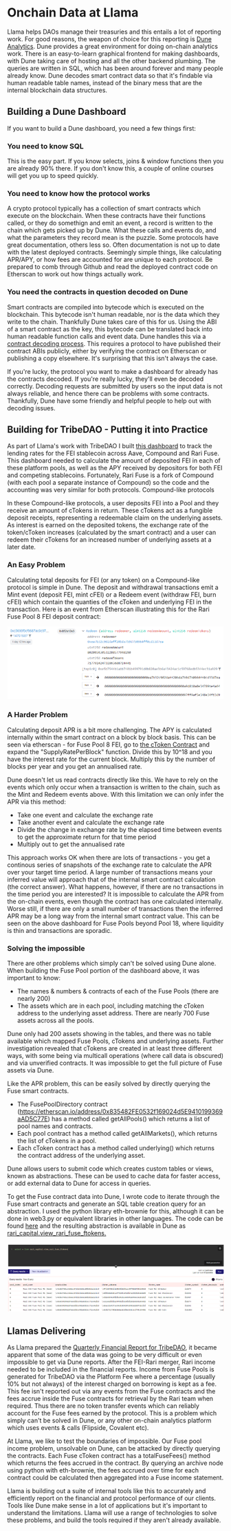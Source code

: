 
# Onchain Data at Llama

Llama helps DAOs manage their treasuries and this entails a lot of reporting work.  For good reasons, the weapon of choice for this reporting is [Dune Analytics](https://dune.com).  Dune provides a great environment for doing on-chain analytics work.  There is an easy-to-learn graphical frontend for making dashboards, with Dune taking care of hosting and all the other backend plumbing.  The queries are written in SQL, which has been around forever and many people already know.  Dune decodes smart contract data so that it's findable via human readable table names, instead of the binary mess that are the internal blockchain data structures. 

## Building a Dune Dashboard

If you want to build a Dune dashboard, you need a few things first:

### You need to know SQL
This is the easy part.  If you know selects, joins & window functions then you are already 90% there.  If you don't know this, a couple of online courses will get you up to speed quickly.

### You need to know how the protocol works
A crypto protocol typically has a collection of smart contracts which execute on the blockchain.  When these contracts have their functions called, or they do somethign and emit an event, a record is written to the chain which gets picked up by Dune.  What these calls and events do, and what the parameters they record mean is the puzzle.  Some protocols have great documentation, others less so.  Often documentation is not up to date with the latest deployed contracts. Seemingly simple things, like calculating APR/APY, or how fees are accounted for are unique to each protocol.  Be prepared to comb through Github and read the deployed contract code on Etherscan to work out how things actually work.

### You need the contracts in question decoded on Dune
Smart contracts are compiled into bytecode which is executed on the blockchain.  This bytecode isn't human readable, nor is the data which they write to the chain.  Thankfully Dune takes care of this for us.  Using the ABI of a smart contract as the key, this bytecode can be translated back into human readable function calls and event data.  Dune handles this via a [contract decoding process](https://docs.dune.com/data-tables/data-tables/decoded-data). This requires a protocol to have published their contract ABIs publicly, either by verifying the contract on Etherscan or publishing a copy elsewhere.  It's surprising that this isn't always the case.  

If you're lucky, the protocol you want to make a dashboard for already has the contracts decoded.  If you're really lucky, they'll even be decoded correctly.  Decoding requests are submitted by users so the input data is not always reliable, and hence there can be problems with some contracts.  Thankfully, Dune have some friendly and helpful people to help out with decoding issues. 


## Building for TribeDAO - Putting it into Practice

As part of Llama's work with TribeDAO I built [this dashboard](https://dune.com/llama/Fei-Protocol-Lending-Markets) to track the lending rates for the FEI stablecoin across Aave, Compound and Rari Fuse.  This dashboard needed to calculate the amount of deposited FEI in each of these platform pools, as well as the APY received by depositors for both FEI and competing stablecoins.  Fortunately, Rari Fuse is a fork of Compound (with each pool a  separate instance of Compound) so the code and the accounting was very similar for both protocols.  Compound-like protocols 

In these Compound-like protocols, a user deposits FEI into a Pool and they receive an amount of cTokens in return.  These cTokens act as a fungible deposit receipts, representing a redeemable claim on the underlying assets.  As interest is earned on the deposited tokens, the exchange rate of the token/cToken increases (calculated by the smart contract) and a user can redeem their cTokens for an increased number of underlying assets at a later date.

### An Easy Problem
Calculating total deposits for FEI (or any token) on a Compound-like protocol is simple in Dune.  The deposit and withdrawal transactions emit a Mint event (deposit FEI, mint cFEI) or a Redeem event (withdraw FEI, burn cFEI) which contain the quanties of the cToken and underlying FEI in the transaction.  Here is an event from Etherscan illustrating this for the Rari Fuse Pool 8 FEI deposit contract:

[![Fuse Pool 8 FEI Redeem Event](https://github.com/scottincrypto/filestore/raw/main/mirror_posts/fuse_pool_8_redeem_event.png)](https://etherscan.io/address/0xd8553552f8868C1Ef160eEdf031cF0BCf9686945#events)

### A Harder Problem

Calculating deposit APR is a bit more challenging.  The APY is calculated internally within the smart contract on a block by block basis.  This can be seen via etherscan - for Fuse Pool 8 FEI, go to [the cToken Contract](https://etherscan.io/address/0xd8553552f8868C1Ef160eEdf031cF0BCf9686945#readProxyContract) and expand the "SupplyRatePerBlock" function.  Divide this by 10^18 and you have the interest rate for the current block.  Multiply this by the number of blocks per year and you get an annualised rate.

Dune doesn't let us read contracts directly like this.  We have to rely on the events which only occur when a transaction is written to the chain, such as the Mint and Redeem events above.  With this limitation we can only infer the APR via this method:
- Take one event and calculate the exchange rate
- Take another event and calculate the exchange rate
- Divide the change in exchange rate by the elapsed time between events to get the approximate return for that time period
- Multiply out to get the annualised rate

This approach works OK when there are lots of transactions - you get a continous series of snapshots of the exchange rate to calculate the APR over your target time period.  A large number of transactions means your inferred value will approach that of the internal smart contract calculation (the correct answer).  What happens, however, if there are no transactions in the time period you are interested?  It is impossible to calculate the APR from the on-chain events, even though the contract has one calculated internally.  Worse still, if there are only a small number of transactions then the inferred APR may be a long way from the internal smart contract value.  This can be seen on the above dashboard for Fuse Pools beyond Pool 18, where liquidity is thin and transactions are sporadic.

### Solving the impossible

There are other problems which simply can't be solved using Dune alone.  When building the Fuse Pool portion of the dashboard above, it was important to know:
- The names & numbers & contracts of each of the Fuse Pools (there are nearly 200)
- The assets which are in each pool, including matching the cToken address to the underlying asset address.  There are nearly 700 Fuse assets across all the pools.

Dune only had 200 assets showing in the tables, and there was no table available which mapped Fuse Pools, cTokens and underlying assets.  Further investigation revealed that cTokens are created in at least three different ways, with some being via multicall operations (where call data is obscured) and via unverified contracts.  It was impossible to get the full picture of Fuse assets via Dune.

Like the APR problem, this can be easily solved by directly querying the Fuse smart contracts.
- The FusePoolDirectory contract (https://etherscan.io/address/0x835482FE0532f169024d5E9410199369aAD5C77E) has a method called getAllPools() which returns a list of pool names and contracts. 
- Each pool contract has a method called getAllMarkets(), which returns the list of cTokens in a pool.  
- Each cToken contract has a method called underlying() which returns the contract address of the underlying asset.  

Dune allows users to submit code which creates custom tables or views, known as abstractions.  These can be used to cache data for faster access, or add external data to Dune for access in queries.

To get the Fuse contract data into Dune, I wrote code to iterate through the Fuse smart contracts and generate an SQL table creation query for an abstraction. I used the python library eth-brownie <link> for this, although it can be done in web3.py or equivalent libraries in other languages.  The code can be found [here](https://github.com/scottincrypto/dune-rari-fuse-assets) and the resulting abstraction is available in Dune as [rari_capital.view_rari_fuse_ftokens.](https://github.com/duneanalytics/abstractions/tree/master/ethereum/rari_capital)

![Dune Fuse Pools](https://github.com/scottincrypto/filestore/raw/main/mirror_posts/dune_fuse_pools.png)

## Llamas Delivering

As Llama prepared the [Quarterly Financial Report for TribeDAO](https://llama.xyz/reports/tribe/q1-presentation.pdf), it became apparent that some of the data was going to be very difficult or even impossible to get via Dune reports.  After the FEI-Rari merger, Rari income needed to be included in the financial reports.  Income from Fuse Pools is generated for TribeDAO via the Platform Fee where a percentage (usually 10% but not always) of the interest charged on borrowing is kept as a fee.  This fee isn't reported out via any events from the Fuse contracts and the fees accrue inside the Fuse contracts for retrieval by the Rari team when required.  Thus there are no token transfer events which can reliably account for the Fuse fees earned by the protocol.  This is a problem which simply can't be solved in Dune, or any other on-chain analytics platform which uses events & calls (Flipside, Covalent etc).  

At Llama, we like to test the boundaries of impossible.  Our Fuse pool income problem, unsolvable on Dune, can be attacked by directly querying the contracts.  Each Fuse cToken contract has a totalFuseFees() method which returns the fees accrued in the contract.  By querying an archive node using python with eth-brownie, the fees accrued over time for each contract could be calculated then aggregated into a Fuse income statement.  

Llama is building out a suite of internal tools like this to accurately and efficiently report on the financial and protocol performance of our clients.  Tools like Dune make sense in a lot of applications but it's important to understand the limitations.  Llama will use a range of technologies to solve these problems, and build the tools required if they aren't already available.
